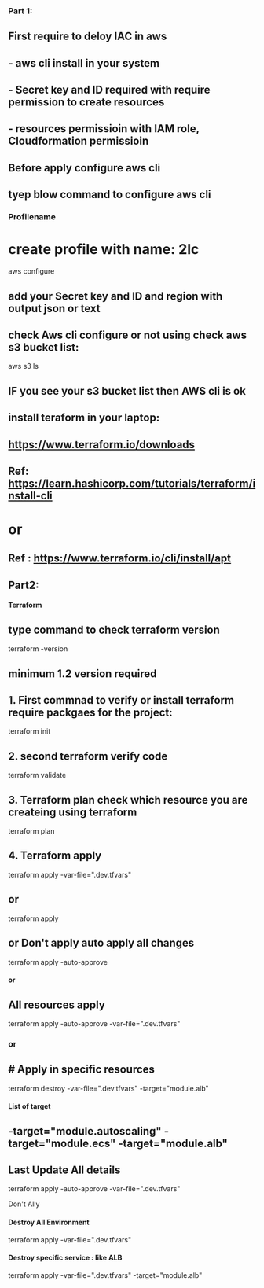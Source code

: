 ### Part 1: 
## First require to deloy IAC in aws 
## - aws cli install in your system
## -  Secret key and ID required  with require permission to create resources
## - resources permissioin with IAM role, Cloudformation permissioin  

## Before apply configure aws cli 
## tyep blow command to configure aws cli

### Profilename 
# create profile with name: 2lc

aws configure


## add your Secret key and ID and region with output json or text

## check Aws cli configure or not using check aws s3 bucket list:
aws s3 ls

## IF you see your s3 bucket list then AWS cli is ok


## install teraform in your laptop:
## https://www.terraform.io/downloads

## Ref: https://learn.hashicorp.com/tutorials/terraform/install-cli
#       or 
##  Ref : https://www.terraform.io/cli/install/apt    


## Part2: 
#### Terraform
## type command to check terraform version
terraform -version      
## minimum 1.2 version required

## 1. First commnad to verify or install terraform require packgaes for the project:
terraform init

## 2. second terraform verify code
terraform validate

## 3. Terraform plan check which resource you are createing using terraform
terraform plan

## 4. Terraform apply 
terraform apply -var-file=".dev.tfvars"
## or
terraform apply

## or Don't apply auto apply all changes 
terraform apply -auto-approve 

#### or

## All resources apply

terraform apply -auto-approve -var-file=".dev.tfvars"

### or 
## # Apply in specific resources

terraform destroy -var-file=".dev.tfvars" -target="module.alb"
#### List of target
## -target="module.autoscaling" -target="module.ecs" -target="module.alb"

### 


## Last Update All details

terraform apply -auto-approve -var-file=".dev.tfvars"



Don't Ally 
#### Destroy All Environment

terraform apply -var-file=".dev.tfvars"



#### Destroy specific service : like ALB

terraform apply -var-file=".dev.tfvars" -target="module.alb"